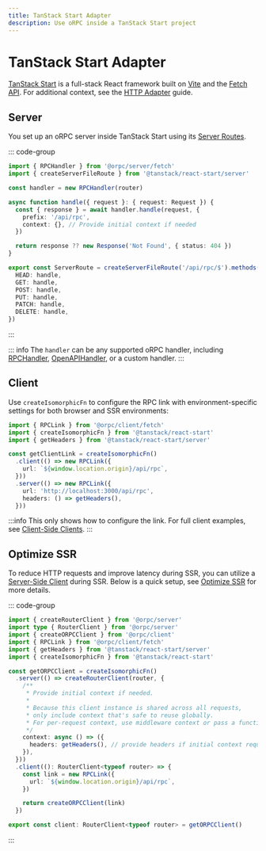 ```yaml
---
title: TanStack Start Adapter
description: Use oRPC inside a TanStack Start project
---
```


# TanStack Start Adapter

[TanStack Start](https://tanstack.com/start) is a full-stack React framework built on [Vite](https://vitejs.dev/) and the [Fetch API](https://developer.mozilla.org/en-US/docs/Web/API/Fetch_API). For additional context, see the [HTTP Adapter](/docs/adapters/http) guide.

## Server

You set up an oRPC server inside TanStack Start using its [Server Routes](https://tanstack.com/start/latest/docs/framework/react/server-routes).

::: code-group

```ts [src/routes/api/rpc.$.ts]
import { RPCHandler } from '@orpc/server/fetch'
import { createServerFileRoute } from '@tanstack/react-start/server'

const handler = new RPCHandler(router)

async function handle({ request }: { request: Request }) {
  const { response } = await handler.handle(request, {
    prefix: '/api/rpc',
    context: {}, // Provide initial context if needed
  })

  return response ?? new Response('Not Found', { status: 404 })
}

export const ServerRoute = createServerFileRoute('/api/rpc/$').methods({
  HEAD: handle,
  GET: handle,
  POST: handle,
  PUT: handle,
  PATCH: handle,
  DELETE: handle,
})
```

:::

::: info
The `handler` can be any supported oRPC handler, including [RPCHandler](/docs/rpc-handler), [OpenAPIHandler](/docs/openapi/openapi-handler), or a custom handler.
:::

## Client

Use `createIsomorphicFn` to configure the RPC link with environment-specific settings for both browser and SSR environments:

```ts
import { RPCLink } from '@orpc/client/fetch'
import { createIsomorphicFn } from '@tanstack/react-start'
import { getHeaders } from '@tanstack/react-start/server'

const getClientLink = createIsomorphicFn()
  .client(() => new RPCLink({
    url: `${window.location.origin}/api/rpc`,
  }))
  .server(() => new RPCLink({
    url: 'http://localhost:3000/api/rpc',
    headers: () => getHeaders(),
  }))
```

:::info
This only shows how to configure the link. For full client examples, see [Client-Side Clients](/docs/client/client-side).
:::

## Optimize SSR

To reduce HTTP requests and improve latency during SSR, you can utilize a [Server-Side Client](/docs/client/server-side) during SSR. Below is a quick setup, see [Optimize SSR](/docs/best-practices/optimize-ssr) for more details.

::: code-group

```ts [src/lib/orpc.ts]
import { createRouterClient } from '@orpc/server'
import type { RouterClient } from '@orpc/server'
import { createORPCClient } from '@orpc/client'
import { RPCLink } from '@orpc/client/fetch'
import { getHeaders } from '@tanstack/react-start/server'
import { createIsomorphicFn } from '@tanstack/react-start'

const getORPCClient = createIsomorphicFn()
  .server(() => createRouterClient(router, {
    /**
     * Provide initial context if needed.
     *
     * Because this client instance is shared across all requests,
     * only include context that's safe to reuse globally.
     * For per-request context, use middleware context or pass a function as the initial context.
     */
    context: async () => ({
      headers: getHeaders(), // provide headers if initial context required
    }),
  }))
  .client((): RouterClient<typeof router> => {
    const link = new RPCLink({
      url: `${window.location.origin}/api/rpc`,
    })

    return createORPCClient(link)
  })

export const client: RouterClient<typeof router> = getORPCClient()
```

:::
